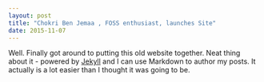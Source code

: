 ```yaml
---
layout: post
title: "Chokri Ben Jemaa , FOSS enthusiast, launches Site"
date: 2015-11-07
---
```


Well. Finally got around to putting this old website together. 
Neat thing about it - powered by [Jekyll](http://jekyllrb.com) 
and I can use Markdown to author my posts. 
It actually is a lot easier than I thought it was going to be.
